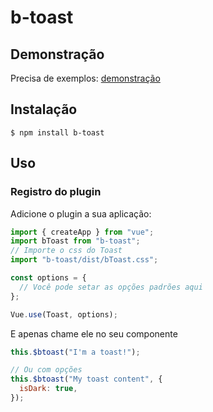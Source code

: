 # b-toast

## Demonstração

Precisa de exemplos: [demonstração](.)

## Instalação

```
$ npm install b-toast
```

## Uso

### Registro do plugin

Adicione o plugin a sua aplicação:

```javascript
import { createApp } from "vue";
import bToast from "b-toast";
// Importe o css do Toast
import "b-toast/dist/bToast.css";

const options = {
  // Você pode setar as opções padrões aqui
};

Vue.use(Toast, options);
```

E apenas chame ele no seu componente

```javascript
this.$btoast("I'm a toast!");

// Ou com opções
this.$btoast("My toast content", {
  isDark: true,
});
```
